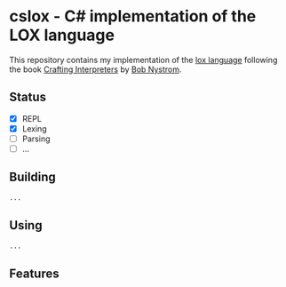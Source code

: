 # cslox - C# implementation of the LOX language

This repository contains my implementation of the [lox language] following the book [Crafting Interpreters] by [Bob Nystrom].

[Crafting Interpreters]: https://craftinginterpreters.com
[lox language]: https://craftinginterpreters.com/the-lox-language.html
[Bob Nystrom]: https://github.com/munificent


## Status

- [x] REPL
- [x] Lexing
- [ ] Parsing
- [ ] ...

## Building

```bash
...
```

## Using

```bash
...
```

## Features

